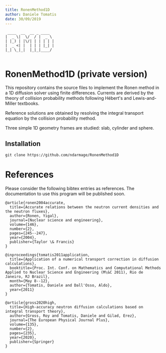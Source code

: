 ```yaml
---
title: RonenMethod1D
author: Daniele Tomatis
date: 30/09/2019
---
```


```
 ____  __  __ _ ____  
|  _ \|  \/  / |  _ \ 
| |_) | |\/| | | | | |
|  _ <| |  | | | |_| |
|_| \_|_|  |_|_|____/ 
                      
```

# RonenMethod1D (private version)

This repository contains the source files to implement the Ronen method in a 1D diffusion solver using finite differences. Currents are derived by the theory of collision probability methods following Hébert's and Lewis-and-Miller textbooks.

Reference solutions are obtained by resolving the integral transport equation by the collision probability method.

Three simple 1D geometry frames are studied: slab, cylinder and sphere.

## Installation

```
git clone https://github.com/ndarmage/RonenMethod1D
```

# References

Please consider the following bibtex entries as references. The documentation to use this program will be published soon.

```
@article{ronen2004accurate,
  title={Accurate relations between the neutron current densities and the neutron fluxes},
  author={Ronen, Yigal},
  journal={Nuclear science and engineering},
  volume={146},
  number={2},
  pages={245--247},
  year={2004},
  publisher={Taylor \& Francis}
}

@inproceedings{tomatis2011application,
  title={Application of a numerical transport correction in diffusion calculations},
  booktitle={Proc. Int. Conf. on Mathematics and Computational Methods Applied to Nuclear Science and Engineering (M\&C 2011), Rio de Janeiro, RJ Brazil},
  month={May 8--12},
  author={Tomatis, Daniele and Dall'Osso, Aldo},
  year={2011}
}

@article{gross2020high,
  title={High-accuracy neutron diffusion calculations based on integral transport theory},
  author={Gross, Roy and Tomatis, Daniele and Gilad, Erez},
  journal={The European Physical Journal Plus},
  volume={135},
  number={2},
  pages={235},
  year={2020},
  publisher={Springer}
}
```